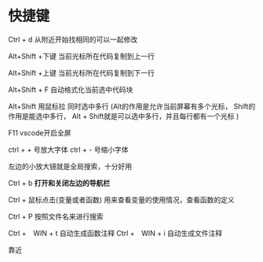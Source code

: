<!--
 * @Author: x09898 coder_xujie@163.com
 * @Date: 2022-05-10 08:51:48
 * @LastEditors: x09898 coder_xujie@163.com
 * @LastEditTime: 2022-07-22 18:01:01
 * @FilePath: \HTML-CSS-Javascript-\工具类的知识\VScode编辑器的使用\快捷键总结.md
 * @Description: 
-->

# 快捷键

Ctrl + d 从附近开始找相同的可以一起修改

Alt+Shift +下键 当前光标所在代码复制到上一行

Alt+Shift +上键 当前光标所在代码复制到下一行

Alt+Shift + F 自动格式化当前选中代码块

Alt+Shift 用鼠标拉  同时选中多行
(Alt的作用是允许当前屏幕有多个光标， Shift的作用是能选中多行， Alt + Shift就是可以选中多行，并且每行都有一个光标  )

F11 vscode开启全屏

ctrl + + 号放大字体
ctrl + - 号缩小字体

左边的小放大镜就是全局搜索，十分好用

Ctrl + b **打开和关闭左边的导航栏**

Ctrl + 鼠标点击(变量或者函数)  用来查看变量的使用情况，查看函数的定义

Ctrl + P 按照文件名来进行搜索

Ctrl +　WIN + t 自动生成函数注释
Ctrl +　WIN + i 自动生成文件注释

靠近
